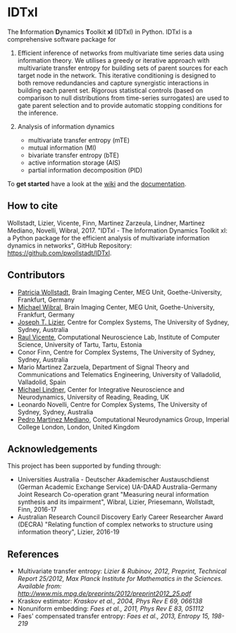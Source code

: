 # IDTxl

The **I**nformation **D**ynamics **T**oolkit **xl** (IDTxl) in Python. IDTxl is a comprehensive software package for

1. Efficient inference of networks from multivariate time series data using information theory. We utilises a greedy or iterative approach with multivariate transfer entropy for building sets of parent sources for each target node in the network. This iterative conditioning is designed to both remove redundancies and capture synergistic interactions in building each parent set. Rigorous statistical controls (based on comparison to null distributions from time-series surrogates) are used to gate parent selection and to provide automatic stopping conditions for the inference.

2. Analysis of information dynamics
	- multivariate transfer entropy (mTE)
	- mutual information (MI)
	- bivariate transfer entropy (bTE)
	- active information storage (AIS)
	- partial information decomposition (PID)

To **get started** have a look at the [wiki](https://github.com/pwollstadt/IDTxl/wiki) and the [documentation](http://pwollstadt.github.io/IDTxl/).

## How to cite
Wollstadt, Lizier, Vicente, Finn, Martinez Zarzeula, Lindner, Martinez Mediano, Novelli, Wibral, 2017. "IDTxl - The Information Dynamics Toolkit xl: a Python package for the efficient analysis of multivariate information dynamics in networks", GitHub Repository: https://github.com/pwollstadt/IDTxl.

## Contributors

- [Patricia Wollstadt](http://patriciawollstadt.de/), Brain Imaging Center, MEG Unit, Goethe-University, Frankfurt, Germany
- [Michael Wibral](http://www.michael-wibral.de/), Brain Imaging Center, MEG Unit, Goethe-University, Frankfurt, Germany
- [Joseph T. Lizier](http://lizier.me/joseph/), Centre for Complex Systems, The University of Sydney, Sydney, Australia
- [Raul Vicente](http://neuro.cs.ut.ee/people/), Computational Neuroscience Lab, Institute of Computer Science, University of Tartu, Tartu, Estonia
- Conor Finn, Centre for Complex Systems, The University of Sydney, Sydney, Australia
- Mario Martinez Zarzuela, Department of Signal Theory and Communications and Telematics Engineering, University of Valladolid, Valladolid, Spain
- [Michael Lindner](https://www.reading.ac.uk/Psychology/About/staff/m-lindner.aspx), Center for Integrative Neuroscience and Neurodynamics, University of Reading, Reading, UK
- Leonardo Novelli, Centre for Complex Systems, The University of Sydney, Sydney, Australia
- [Pedro Martinez Mediano](https://www.doc.ic.ac.uk/~pam213/), Computational Neurodynamics Group, Imperial College London, London, United Kingdom

## Acknowledgements

This project has been supported by funding through:

- Universities Australia - Deutscher Akademischer Austauschdienst (German Academic Exchange Service) UA-DAAD Australia-Germany Joint Research Co-operation grant "Measuring neural information synthesis and its impairment", Wibral, Lizier, Priesemann, Wollstadt, Finn, 2016-17
- Australian Research Council Discovery Early Career Researcher Award (DECRA) "Relating function of complex networks to structure using information theory", Lizier, 2016-19

## References
+ Multivariate transfer entropy: *Lizier & Rubinov, 2012, Preprint, Technical Report 25/2012,
Max Planck Institute for Mathematics in the Sciences. Available from:
http://www.mis.mpg.de/preprints/2012/preprint2012_25.pdf*
+ Kraskov estimator: *Kraskov et al., 2004, Phys Rev E 69, 066138*
+ Nonuniform embedding: *Faes et al., 2011, Phys Rev E 83, 051112*
+ Faes' compensated transfer entropy: *Faes et al., 2013, Entropy 15, 198-219*
